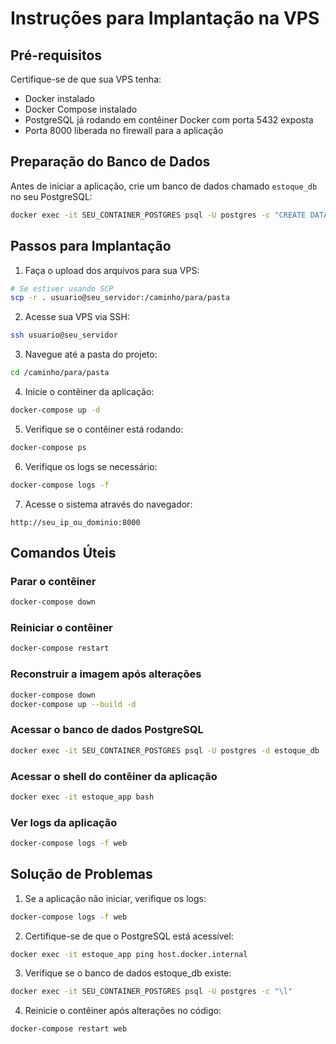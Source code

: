 # Instruções para Implantação na VPS

## Pré-requisitos

Certifique-se de que sua VPS tenha:

- Docker instalado
- Docker Compose instalado
- PostgreSQL já rodando em contêiner Docker com porta 5432 exposta
- Porta 8000 liberada no firewall para a aplicação

## Preparação do Banco de Dados

Antes de iniciar a aplicação, crie um banco de dados chamado `estoque_db` no seu PostgreSQL:

```bash
docker exec -it SEU_CONTAINER_POSTGRES psql -U postgres -c "CREATE DATABASE estoque_db;"
```

## Passos para Implantação

1. Faça o upload dos arquivos para sua VPS:

```bash
# Se estiver usando SCP
scp -r . usuario@seu_servidor:/caminho/para/pasta
```

2. Acesse sua VPS via SSH:

```bash
ssh usuario@seu_servidor
```

3. Navegue até a pasta do projeto:

```bash
cd /caminho/para/pasta
```

4. Inicie o contêiner da aplicação:

```bash
docker-compose up -d
```

5. Verifique se o contêiner está rodando:

```bash
docker-compose ps
```

6. Verifique os logs se necessário:

```bash
docker-compose logs -f
```

7. Acesse o sistema através do navegador:

```
http://seu_ip_ou_dominio:8000
```

## Comandos Úteis

### Parar o contêiner

```bash
docker-compose down
```

### Reiniciar o contêiner

```bash
docker-compose restart
```

### Reconstruir a imagem após alterações

```bash
docker-compose down
docker-compose up --build -d
```

### Acessar o banco de dados PostgreSQL

```bash
docker exec -it SEU_CONTAINER_POSTGRES psql -U postgres -d estoque_db
```

### Acessar o shell do contêiner da aplicação

```bash
docker exec -it estoque_app bash
```

### Ver logs da aplicação

```bash
docker-compose logs -f web
```

## Solução de Problemas

1. Se a aplicação não iniciar, verifique os logs:

```bash
docker-compose logs -f web
```

2. Certifique-se de que o PostgreSQL está acessível:

```bash
docker exec -it estoque_app ping host.docker.internal
```

3. Verifique se o banco de dados estoque_db existe:

```bash
docker exec -it SEU_CONTAINER_POSTGRES psql -U postgres -c "\l"
```

4. Reinicie o contêiner após alterações no código:

```bash
docker-compose restart web
```